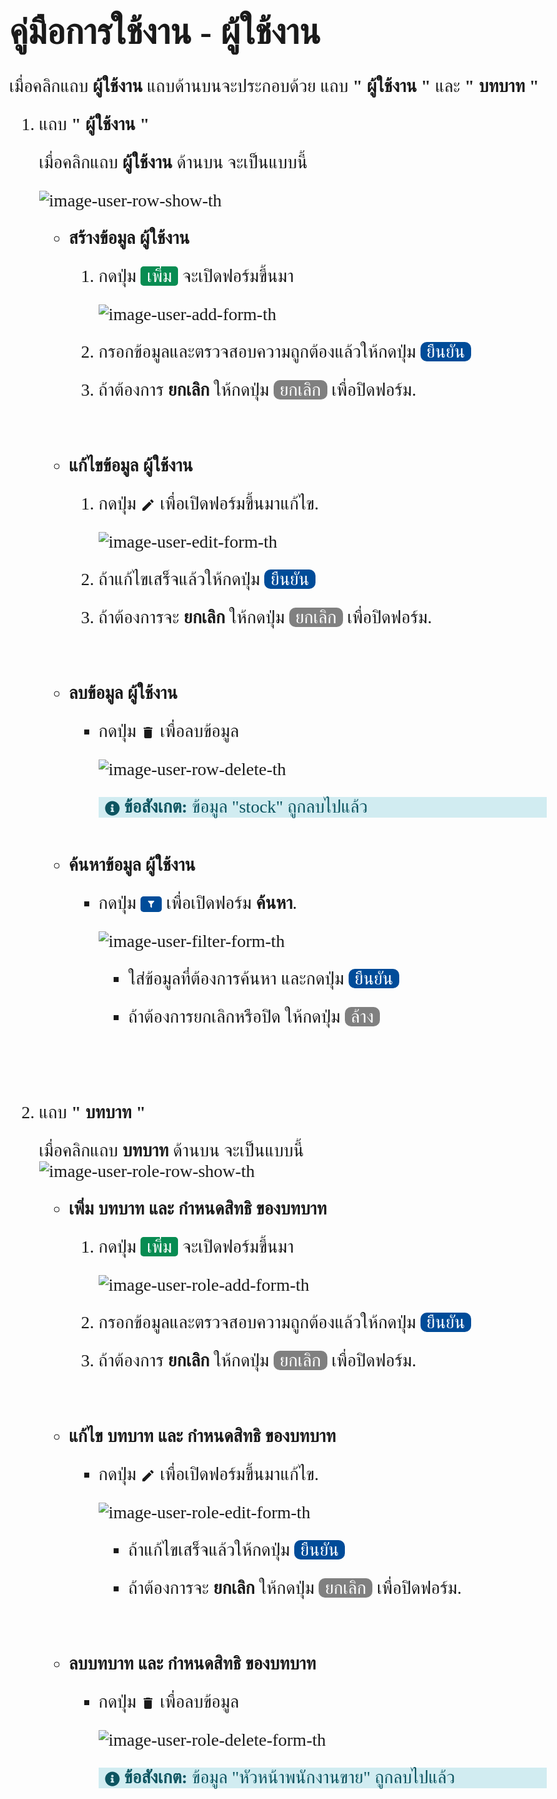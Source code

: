 <style>
body {
	font-family: 'CordiaUPC';
	/* font-size: 23px; */
	font-size: 28px;
	/* background: #fff;
	color : #000; */
	display: block;
}
.addButton{
	background: #078C52;
	color: #fff;
	padding: 0px 10px;
	border-radius: 5px;
}
.submitButton{
	background-color: #004C99;
	color: #fff;
	padding: 0px 10px;
	border-radius: 10px;
}
.clearButton{
	background-color: #808080;
	color: #fff;
	padding: 0px 10px;
	border-radius: 10px;
}
.svgFilter{
	background: #004C99;
	padding: 5px;
	margin-bottom: -5px;
	border-radius: 5px;
}
.svgWording{
	margin-bottom: -5px;
}
.textMark{
	text-align: right;
	margin-top: -20px;
	color: #f75252;
}
.suggestButton{
	background: #008b99;
	color: #fff;
	padding: 0px 10px;
	border-radius: 5px;
}
.warningType{
	color: #f92e2e;
    background: none;
}
.boxRemark{
	color: #0c5460; 
	background-color: #d1ecf1; 
	border-color: #bee5eb;
}
.svgRemark{
	margin-bottom: -5px;
	margin-left: 10px;
}
.boxWarning{
	color: #60100c;
    background-color: #f1d5d1;
    border-color: #ebbebe;
}
</style>

# **คู่มือการใช้งาน - ผู้ใช้งาน**

เมื่อคลิกแถบ **ผู้ใช้งาน** แถบด้านบนจะประกอบด้วย แถบ **" ผู้ใช้งาน "** และ **" บทบาท "**

1. แถบ **" ผู้ใช้งาน "** <br/>

	เมื่อคลิกแถบ **ผู้ใช้งาน** ด้านบน จะเป็นแบบนี้ <br/>
	
	![image-user-row-show-th](pictures/User-row-show-th.png "user-row-show-th")

	- **สร้างข้อมูล ผู้ใช้งาน**

		1. กดปุ่ม <mark class="addButton">เพิ่ม</mark> จะเปิดฟอร์มขึ้นมา <br/>

			![image-user-add-form-th](pictures/User-add-form-th.png "user-add-form-th")

		2. กรอกข้อมูลและตรวจสอบความถูกต้องแล้วให้กดปุ่ม <mark class="submitButton">ยืนยัน</mark>

		3. ถ้าต้องการ **ยกเลิก** ให้กดปุ่ม <mark class="clearButton">ยกเลิก</mark> เพื่อปิดฟอร์ม.

		<br/>

	- **แก้ไขข้อมูล ผู้ใช้งาน**
		1. กดปุ่ม 
			<svg class="svgWording" style="width:24px;height:24px" viewBox="0 0 24 24">
			<path fill="currentColor" d="M20.71,7.04C21.1,6.65 21.1,6 20.71,5.63L18.37,3.29C18,2.9 17.35,2.9 16.96,3.29L15.12,5.12L18.87,8.87M3,17.25V21H6.75L17.81,9.93L14.06,6.18L3,17.25Z"></path>
			</svg>
			เพื่อเปิดฟอร์มขึ้นมาแก้ไข.

			![image-user-edit-form-th](pictures/User-edit-form-th.png "user-edit-form-th")

		2. ถ้าแก้ไขเสร็จแล้วให้กดปุ่ม <mark class="submitButton">ยืนยัน</mark>

		3. ถ้าต้องการจะ **ยกเลิก** ให้กดปุ่ม <mark class="clearButton">ยกเลิก</mark> เพื่อปิดฟอร์ม.

		<br/>

	- **ลบข้อมูล ผู้ใช้งาน**
		- กดปุ่ม 
			<svg class="svgWording" style="width:24px;height:24px" viewBox="0 0 24 24">
			<path fill="currentColor" d="M19,4H15.5L14.5,3H9.5L8.5,4H5V6H19M6,19A2,2 0 0,0 8,21H16A2,2 0 0,0 18,19V7H6V19Z"></path>
			</svg>
			เพื่อลบข้อมูล

			![image-user-row-delete-th](pictures/User-row-delete-th.png "user-row-delete-th")
			
			<div class="boxRemark" >
			<svg  class="svgRemark" style="width:24px;height:24px;" viewBox="0 0 512  512 " >
			<path fill="currentColor" d="M256 8C119.043 8 8 119.083 8 256c0 136.997 111.043 248 248 248s248-111.003 248-248C504 119.083 392.957 8 256 8zm0 110c23.196 0 42 18.804 42 42s-18.804 42-42 42-42-18.804-42-42 18.804-42 42-42zm56 254c0 6.627-5.373 12-12 12h-88c-6.627 0-12-5.373-12-12v-24c0-6.627 5.373-12 12-12h12v-64h-12c-6.627 0-12-5.373-12-12v-24c0-6.627 5.373-12 12-12h64c6.627 0 12 5.373 12 12v100h12c6.627 0 12 5.373 12 12v24z"></path>
			</svg>
			<strong> ข้อสังเกต: </strong> ข้อมูล "stock" ถูกลบไปแล้ว
			</div>

		<br/>

	- **ค้นหาข้อมูล ผู้ใช้งาน**
		- กดปุ่ม 
			<svg class="svgFilter" style="width:24px;height:15px;" viewBox="0 0 24 24">
			<path fill="white" d="M14,12V19.88C14.04,20.18 13.94,20.5 13.71,20.71C13.32,21.1 12.69,21.1 12.3,20.71L10.29,18.7C10.06,18.47 9.96,18.16 10,17.87V12H9.97L4.21,4.62C3.87,4.19 3.95,3.56 4.38,3.22C4.57,3.08 4.78,3 5,3V3H19V3C19.22,3 19.43,3.08 19.62,3.22C20.05,3.56 20.13,4.19 19.79,4.62L14.03,12H14Z"></path>
			</svg>
			เพื่อเปิดฟอร์ม **ค้นหา**.

			![image-user-filter-form-th](pictures/User-filter-form-th.png "user-filter-form-th")

			- ใส่ข้อมูลที่ต้องการค้นหา และกดปุ่ม <mark class="submitButton">ยืนยัน</mark>
			
			- ถ้าต้องการยกเลิกหรือปิด ให้กดปุ่ม <mark class="clearButton">ล้าง</mark> 

		<br/>

	<br/>

2. แถบ **" บทบาท "**

	เมื่อคลิกแถบ **บทบาท** ด้านบน จะเป็นแบบนี้ <br/>
	![image-user-role-row-show-th](pictures/User-role-row-show-th.png "user-role-row-show-th")

	- **เพิ่ม บทบาท และ กำหนดสิทธิ ของบทบาท**

		1. กดปุ่ม <mark class="addButton">เพิ่ม</mark> จะเปิดฟอร์มขึ้นมา <br/>

			![image-user-role-add-form-th](pictures/User-role-add-form-th.png "user-role-add-form-th")

		2. กรอกข้อมูลและตรวจสอบความถูกต้องแล้วให้กดปุ่ม <mark class="submitButton">ยืนยัน</mark>

		3. ถ้าต้องการ **ยกเลิก** ให้กดปุ่ม <mark class="clearButton">ยกเลิก</mark> เพื่อปิดฟอร์ม.

		<br/>

	- **แก้ไข บทบาท และ กำหนดสิทธิ ของบทบาท**
		- กดปุ่ม 
			<svg class="svgWording" style="width:24px;height:24px" viewBox="0 0 24 24">
			<path fill="currentColor" d="M20.71,7.04C21.1,6.65 21.1,6 20.71,5.63L18.37,3.29C18,2.9 17.35,2.9 16.96,3.29L15.12,5.12L18.87,8.87M3,17.25V21H6.75L17.81,9.93L14.06,6.18L3,17.25Z"></path>
			</svg>
			เพื่อเปิดฟอร์มขึ้นมาแก้ไข.

			![image-user-role-edit-form-th](pictures/User-role-edit-form-th.png "user-role-edit-form-th")

			- ถ้าแก้ไขเสร็จแล้วให้กดปุ่ม <mark class="submitButton">ยืนยัน</mark>

			- ถ้าต้องการจะ **ยกเลิก** ให้กดปุ่ม <mark class="clearButton">ยกเลิก</mark> เพื่อปิดฟอร์ม.

		<br/>
	
	- **ลบบทบาท และ กำหนดสิทธิ ของบทบาท**
		- กดปุ่ม 
			<svg class="svgWording" style="width:24px;height:24px" viewBox="0 0 24 24">
			<path fill="currentColor" d="M19,4H15.5L14.5,3H9.5L8.5,4H5V6H19M6,19A2,2 0 0,0 8,21H16A2,2 0 0,0 18,19V7H6V19Z"></path>
			</svg>
			เพื่อลบข้อมูล

			![image-user-role-delete-form-th](pictures/User-role-delete-form-th.png "user-role-delete-form-th")
			
			<div class="boxRemark" >
			<svg  class="svgRemark" style="width:24px;height:24px;" viewBox="0 0 512  512 " >
			<path fill="currentColor" d="M256 8C119.043 8 8 119.083 8 256c0 136.997 111.043 248 248 248s248-111.003 248-248C504 119.083 392.957 8 256 8zm0 110c23.196 0 42 18.804 42 42s-18.804 42-42 42-42-18.804-42-42 18.804-42 42-42zm56 254c0 6.627-5.373 12-12 12h-88c-6.627 0-12-5.373-12-12v-24c0-6.627 5.373-12 12-12h12v-64h-12c-6.627 0-12-5.373-12-12v-24c0-6.627 5.373-12 12-12h64c6.627 0 12 5.373 12 12v100h12c6.627 0 12 5.373 12 12v24z"></path>
			</svg>
			<strong> ข้อสังเกต: </strong> ข้อมูล "หัวหน้าพนักงานขาย" ถูกลบไปแล้ว
			</div>

		<br/>





